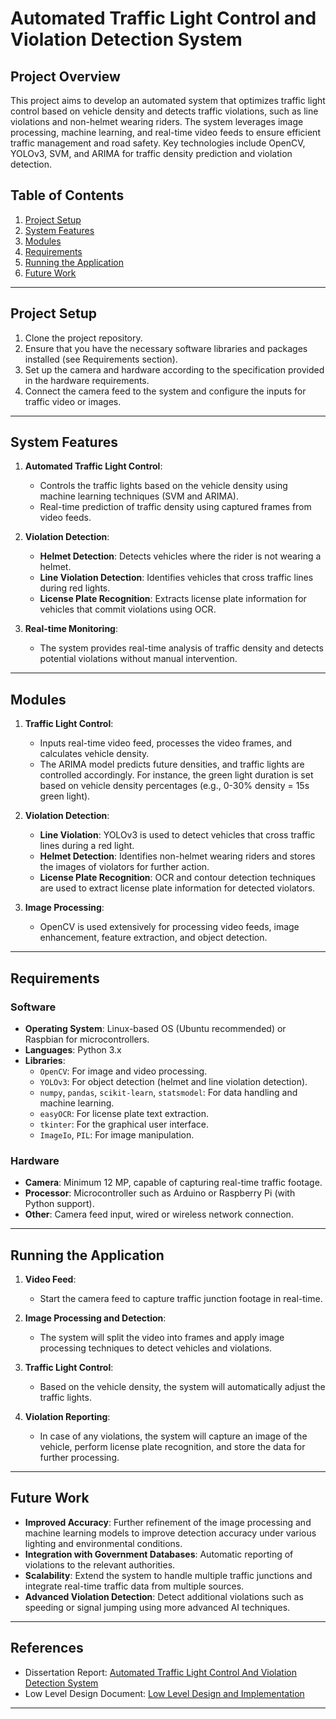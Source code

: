 
# Automated Traffic Light Control and Violation Detection System

## Project Overview

This project aims to develop an automated system that optimizes traffic light control based on vehicle density and detects traffic violations, such as line violations and non-helmet wearing riders. The system leverages image processing, machine learning, and real-time video feeds to ensure efficient traffic management and road safety. Key technologies include OpenCV, YOLOv3, SVM, and ARIMA for traffic density prediction and violation detection.

## Table of Contents
1. [Project Setup](#project-setup)
2. [System Features](#system-features)
3. [Modules](#modules)
4. [Requirements](#requirements)
5. [Running the Application](#running-the-application)
6. [Future Work](#future-work)

---

## Project Setup

1. Clone the project repository.
2. Ensure that you have the necessary software libraries and packages installed (see Requirements section).
3. Set up the camera and hardware according to the specification provided in the hardware requirements.
4. Connect the camera feed to the system and configure the inputs for traffic video or images.

---

## System Features

1. **Automated Traffic Light Control**: 
   - Controls the traffic lights based on the vehicle density using machine learning techniques (SVM and ARIMA).
   - Real-time prediction of traffic density using captured frames from video feeds.
   
2. **Violation Detection**:
   - **Helmet Detection**: Detects vehicles where the rider is not wearing a helmet.
   - **Line Violation Detection**: Identifies vehicles that cross traffic lines during red lights.
   - **License Plate Recognition**: Extracts license plate information for vehicles that commit violations using OCR.

3. **Real-time Monitoring**:
   - The system provides real-time analysis of traffic density and detects potential violations without manual intervention.

---

## Modules

1. **Traffic Light Control**:
   - Inputs real-time video feed, processes the video frames, and calculates vehicle density.
   - The ARIMA model predicts future densities, and traffic lights are controlled accordingly. For instance, the green light duration is set based on vehicle density percentages (e.g., 0-30% density = 15s green light).

2. **Violation Detection**:
   - **Line Violation**: YOLOv3 is used to detect vehicles that cross traffic lines during a red light. 
   - **Helmet Detection**: Identifies non-helmet wearing riders and stores the images of violators for further action.
   - **License Plate Recognition**: OCR and contour detection techniques are used to extract license plate information for detected violators.

3. **Image Processing**:
   - OpenCV is used extensively for processing video feeds, image enhancement, feature extraction, and object detection.
   
---

## Requirements

### Software
- **Operating System**: Linux-based OS (Ubuntu recommended) or Raspbian for microcontrollers.
- **Languages**: Python 3.x
- **Libraries**:
   - `OpenCV`: For image and video processing.
   - `YOLOv3`: For object detection (helmet and line violation detection).
   - `numpy`, `pandas`, `scikit-learn`, `statsmodel`: For data handling and machine learning.
   - `easyOCR`: For license plate text extraction.
   - `tkinter`: For the graphical user interface.
   - `ImageIo`, `PIL`: For image manipulation.

### Hardware
- **Camera**: Minimum 12 MP, capable of capturing real-time traffic footage.
- **Processor**: Microcontroller such as Arduino or Raspberry Pi (with Python support).
- **Other**: Camera feed input, wired or wireless network connection.

---

## Running the Application

1. **Video Feed**: 
   - Start the camera feed to capture traffic junction footage in real-time.
   
2. **Image Processing and Detection**: 
   - The system will split the video into frames and apply image processing techniques to detect vehicles and violations.
   
3. **Traffic Light Control**: 
   - Based on the vehicle density, the system will automatically adjust the traffic lights.
   
4. **Violation Reporting**: 
   - In case of any violations, the system will capture an image of the vehicle, perform license plate recognition, and store the data for further processing.

---

## Future Work

- **Improved Accuracy**: Further refinement of the image processing and machine learning models to improve detection accuracy under various lighting and environmental conditions.
- **Integration with Government Databases**: Automatic reporting of violations to the relevant authorities.
- **Scalability**: Extend the system to handle multiple traffic junctions and integrate real-time traffic data from multiple sources.
- **Advanced Violation Detection**: Detect additional violations such as speeding or signal jumping using more advanced AI techniques.

---

## References

- Dissertation Report: [Automated Traffic Light Control And Violation Detection System](#)
- Low Level Design Document: [Low Level Design and Implementation](#)

---

